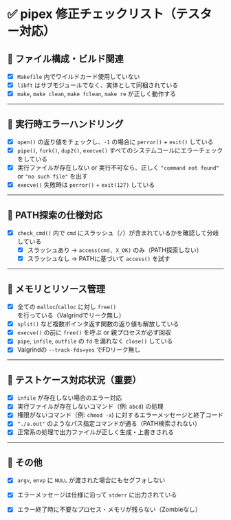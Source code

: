 # ✅ pipex 修正チェックリスト（テスター対応）

## 📁 ファイル構成・ビルド関連

- [x] `Makefile` 内でワイルドカード使用していない
- [x] `libft` はサブモジュールでなく、実体として同梱されている
- [x] `make`, `make clean`, `make fclean`, `make re` が正しく動作する

---

## 📌 実行時エラーハンドリング

- [x] `open()` の返り値をチェックし、`-1` の場合に `perror()` + `exit()` している
- [x] `pipe()`, `fork()`, `dup2()`, `execve()` すべてのシステムコールにエラーチェックをしている
- [x] 実行ファイルが存在しない or 実行不可なら、正しく `"command not found"` or `"no such file"` を出す
- [x] `execve()` 失敗時は `perror()` + `exit(127)` している

---

## 🧠 PATH探索の仕様対応

- [x] `check_cmd()` 内で `cmd` にスラッシュ（`/`）が含まれているかを確認して分岐している
  - [x] スラッシュあり → `access(cmd, X_OK)` のみ（PATH探索しない）
  - [x] スラッシュなし → PATHに基づいて `access()` を試す

---

## 🧹 メモリとリソース管理

- [x] 全ての `malloc`/`calloc` に対し `free()` を行っている（Valgrindでリーク無し）
- [x] `split()` など複数ポインタ返す関数の返り値も解放している
- [x] `execve()` の前に `free()` を呼ぶ or 親プロセスが必ず回収
- [x] `pipe`, `infile`, `outfile` の `fd` を漏れなく `close()` している
- [x] Valgrindの `--track-fds=yes` でFDリーク無し

---

## 🧪 テストケース対応状況（重要）

- [x] `infile` が存在しない場合のエラー対応
- [x] 実行ファイルが存在しないコマンド（例: `abcd`) の処理
- [x] 権限がないコマンド（例: `chmod -x`) に対するエラーメッセージと終了コード
- [x] `"./a.out"` のようなパス指定コマンドが通る（PATH検索されない）
- [x] 正常系の処理で出力ファイルが正しく生成・上書きされる

---

## 🧼 その他

- [x] `argv`, `envp` に `NULL` が渡された場合にもセグフォしない
- [x] エラーメッセージは仕様に沿って `stderr` に出力されている
- [x] エラー終了時に不要なプロセス・メモリが残らない（Zombieなし）

